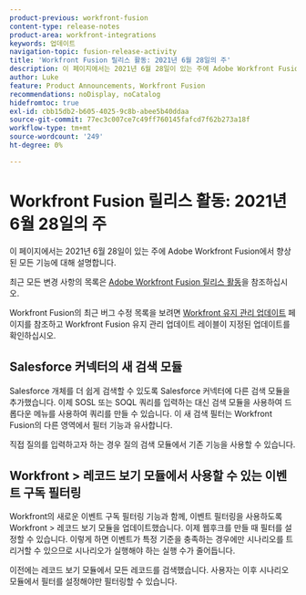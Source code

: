 ```yaml
---
product-previous: workfront-fusion
content-type: release-notes
product-area: workfront-integrations
keywords: 업데이트
navigation-topic: fusion-release-activity
title: 'Workfront Fusion 릴리스 활동: 2021년 6월 28일의 주'
description: 이 페이지에서는 2021년 6월 28일이 있는 주에 Adobe Workfront Fusion에서 향상된 모든 기능에 대해 설명합니다.
author: Luke
feature: Product Announcements, Workfront Fusion
recommendations: noDisplay, noCatalog
hidefromtoc: true
exl-id: cbb15db2-b605-4025-9c8b-abee5b40ddaa
source-git-commit: 77ec3c007ce7c49ff760145fafcd7f62b273a18f
workflow-type: tm+mt
source-wordcount: '249'
ht-degree: 0%

---
```


# Workfront Fusion 릴리스 활동: 2021년 6월 28일의 주

이 페이지에서는 2021년 6월 28일이 있는 주에 Adobe Workfront Fusion에서 향상된 모든 기능에 대해 설명합니다.

최근 모든 변경 사항의 목록은 [Adobe Workfront Fusion 릴리스 활동](/help/workfront-fusion/fusion-product-releases/fusion-release-activity.md)을 참조하십시오.

Workfront Fusion의 최근 버그 수정 목록을 보려면 [Workfront 유지 관리 업데이트](https://experienceleague.adobe.com/docs/workfront-known-issues/releases/current-updates.html) 페이지를 참조하고 Workfront Fusion 유지 관리 업데이트 레이블이 지정된 업데이트를 확인하십시오.

## Salesforce 커넥터의 새 검색 모듈

Salesforce 개체를 더 쉽게 검색할 수 있도록 Salesforce 커넥터에 다른 검색 모듈을 추가했습니다. 이제 SOSL 또는 SOQL 쿼리를 입력하는 대신 검색 모듈을 사용하여 드롭다운 메뉴를 사용하여 쿼리를 만들 수 있습니다. 이 새 검색 필터는 Workfront Fusion의 다른 영역에서 필터 기능과 유사합니다.

직접 질의를 입력하고자 하는 경우 질의 검색 모듈에서 기존 기능을 사용할 수 있습니다.

## Workfront > 레코드 보기 모듈에서 사용할 수 있는 이벤트 구독 필터링

Workfront의 새로운 이벤트 구독 필터링 기능과 함께, 이벤트 필터링을 사용하도록 Workfront > 레코드 보기 모듈을 업데이트했습니다. 이제 웹후크를 만들 때 필터를 설정할 수 있습니다. 이렇게 하면 이벤트가 특정 기준을 충족하는 경우에만 시나리오를 트리거할 수 있으므로 시나리오가 실행해야 하는 실행 수가 줄어듭니다.

이전에는 레코드 보기 모듈에서 모든 레코드를 검색했습니다. 사용자는 이후 시나리오 모듈에서 필터를 설정해야만 필터링할 수 있습니다.
